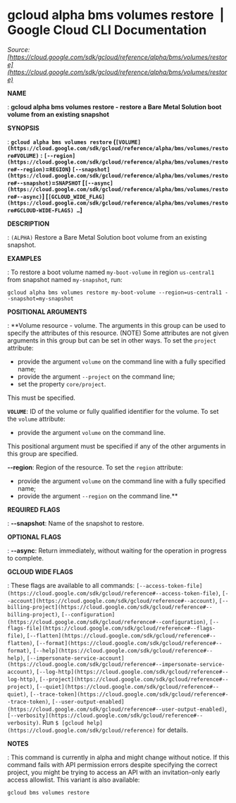 # gcloud alpha bms volumes restore  |  Google Cloud CLI Documentation

*Source: [https://cloud.google.com/sdk/gcloud/reference/alpha/bms/volumes/restore](https://cloud.google.com/sdk/gcloud/reference/alpha/bms/volumes/restore)*

**NAME**

: **gcloud alpha bms volumes restore - restore a Bare Metal Solution boot volume from an existing snapshot**

**SYNOPSIS**

: **`gcloud alpha bms volumes restore` (`[VOLUME](https://cloud.google.com/sdk/gcloud/reference/alpha/bms/volumes/restore#VOLUME)` : `[--region](https://cloud.google.com/sdk/gcloud/reference/alpha/bms/volumes/restore#--region)`=`REGION`) `[--snapshot](https://cloud.google.com/sdk/gcloud/reference/alpha/bms/volumes/restore#--snapshot)`=`SNAPSHOT` [`[--async](https://cloud.google.com/sdk/gcloud/reference/alpha/bms/volumes/restore#--async)`] [`[GCLOUD_WIDE_FLAG](https://cloud.google.com/sdk/gcloud/reference/alpha/bms/volumes/restore#GCLOUD-WIDE-FLAGS) …`]**

**DESCRIPTION**

: `(ALPHA)` Restore a Bare Metal Solution boot volume from an existing
snapshot.

**EXAMPLES**

: To restore a boot volume named
``my-boot-volume`` in region
``us-central1`` from snapshot named
``my-snapshot``, run:

```
gcloud alpha bms volumes restore my-boot-volume --region=us-central1 --snapshot=my-snapshot
```

**POSITIONAL ARGUMENTS**

: **Volume resource - volume. The arguments in this group can be used to specify the
attributes of this resource. (NOTE) Some attributes are not given arguments in
this group but can be set in other ways.
To set the `project` attribute:

- provide the argument `volume` on the command line with a fully
specified name;
- provide the argument `--project` on the command line;
- set the property `core/project`.

This must be specified.

**`VOLUME`**:
ID of the volume or fully qualified identifier for the volume.
To set the `volume` attribute:

- provide the argument `volume` on the command line.

This positional argument must be specified if any of the other arguments in this
group are specified.

**--region**:
Region of the resource.
To set the `region` attribute:

- provide the argument `volume` on the command line with a fully
specified name;
- provide the argument `--region` on the command line.**

**REQUIRED FLAGS**

: **--snapshot**:
Name of the snapshot to restore.

**OPTIONAL FLAGS**

: **--async**:
Return immediately, without waiting for the operation in progress to complete.

**GCLOUD WIDE FLAGS**

: These flags are available to all commands: `[--access-token-file](https://cloud.google.com/sdk/gcloud/reference#--access-token-file)`,
`[--account](https://cloud.google.com/sdk/gcloud/reference#--account)`, `[--billing-project](https://cloud.google.com/sdk/gcloud/reference#--billing-project)`,
`[--configuration](https://cloud.google.com/sdk/gcloud/reference#--configuration)`,
`[--flags-file](https://cloud.google.com/sdk/gcloud/reference#--flags-file)`,
`[--flatten](https://cloud.google.com/sdk/gcloud/reference#--flatten)`, `[--format](https://cloud.google.com/sdk/gcloud/reference#--format)`, `[--help](https://cloud.google.com/sdk/gcloud/reference#--help)`, `[--impersonate-service-account](https://cloud.google.com/sdk/gcloud/reference#--impersonate-service-account)`,
`[--log-http](https://cloud.google.com/sdk/gcloud/reference#--log-http)`,
`[--project](https://cloud.google.com/sdk/gcloud/reference#--project)`, `[--quiet](https://cloud.google.com/sdk/gcloud/reference#--quiet)`, `[--trace-token](https://cloud.google.com/sdk/gcloud/reference#--trace-token)`, `[--user-output-enabled](https://cloud.google.com/sdk/gcloud/reference#--user-output-enabled)`,
`[--verbosity](https://cloud.google.com/sdk/gcloud/reference#--verbosity)`.
Run `$ [gcloud help](https://cloud.google.com/sdk/gcloud/reference)` for details.

**NOTES**

: This command is currently in alpha and might change without notice. If this
command fails with API permission errors despite specifying the correct project,
you might be trying to access an API with an invitation-only early access
allowlist. This variant is also available:

```
gcloud bms volumes restore
```